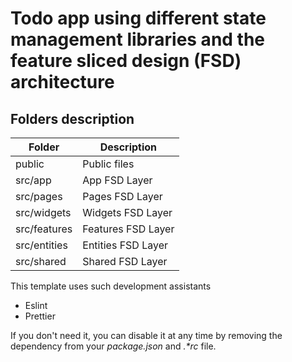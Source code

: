# Todo app using different state management libraries and the feature sliced design (FSD) architecture

## Folders description

| Folder       | Description        |
| ------------ | ------------------ |
| public       | Public files       |
| src/app      | App FSD Layer      |
| src/pages    | Pages FSD Layer    |
| src/widgets  | Widgets FSD Layer  |
| src/features | Features FSD Layer |
| src/entities | Entities FSD Layer |
| src/shared   | Shared FSD Layer   |

This template uses such development assistants

- Eslint
- Prettier

If you don't need it, you can disable it at any time by removing the
dependency from your _package.json_ and _.\*rc_ file.
